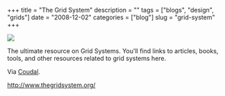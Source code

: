 +++
title = "The Grid System"
description = ""
tags = ["blogs", "design", "grids"]
date = "2008-12-02"
categories = ["blog"]
slug = "grid-system"
+++



  <div class="notebook-screenshot"><a href="http://www.thegridsystem.org/"><img src="/media/bluga/wt493540b9d46e8.jpg"/></a></div><p>The ultimate resource on Grid Systems. You'll find links to articles, books, tools, and other resources related to grid systems here. </p>
<p>Via <a href="http://coudal.com/archives/2008/12/the_grid_system.php">Coudal</a>.</p>
    
  <a href="http://www.thegridsystem.org/">http://www.thegridsystem.org/</a>
